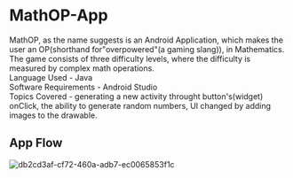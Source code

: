 # MathOP-App
MathOP, as the name suggests is an Android Application, which makes the user an OP(shorthand for"overpowered"(a gaming slang)), in Mathematics. The game consists of three difficulty levels, where the difficulty is measured by complex math operations.   
Language Used - Java  
Software Requirements - Android Studio  
Topics Covered - generating a new activity throught button's(widget) onClick, the ability to generate random numbers, UI changed by adding images to the drawable.  
  
## App Flow  
  
![db2cd3af-cf72-460a-adb7-ec0065853f1c](https://user-images.githubusercontent.com/56643076/126860627-56090926-423b-4637-9d83-ac660db864a1.png)



